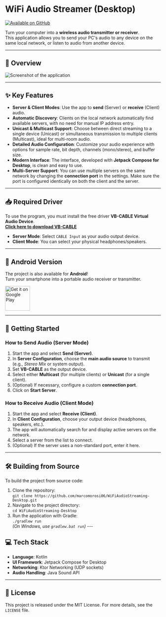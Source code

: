 # WiFi Audio Streamer (Desktop)  
[![Available on GitHub](https://img.shields.io/badge/Available%20on-GitHub-181717?style=for-the-badge&logo=github)](https://github.com/marcomorosi06/WiFiAudioStreaming-Desktop)  

Turn your computer into a **wireless audio transmitter or receiver**.  
This application allows you to send your PC's audio to any device on the same local network, or listen to audio from another device.

---

## 📸 Overview  

![Screenshot of the application](INSERT_SCREENSHOT_URL_HERE.png)  

---

## ✨ Key Features  
* **Server & Client Modes**: Use the app to **send** (Server) or **receive** (Client) audio.  
* **Automatic Discovery**: Clients on the local network automatically find available servers, with no need for manual IP address entry.  
* **Unicast & Multicast Support**: Choose between direct streaming to a single device (Unicast) or simultaneous transmission to multiple clients (Multicast), ideal for multi-room audio.  
* **Detailed Audio Configuration**: Customize your audio experience with options for sample rate, bit depth, channels (mono/stereo), and buffer size.  
* **Modern Interface**: The interface, developed with **Jetpack Compose for Desktop**, is clean and easy to use.  
* **Multi-Server Support**: You can use multiple servers on the same network by changing the **connection port** in the settings. Make sure the port is configured identically on both the client and the server.  

---

## 📥 Required Driver  
To use the program, you must install the free driver **VB-CABLE Virtual Audio Device**.  
[**Click here to download VB-CABLE**](https://vb-audio.com/Cable/index.htm)  

* **Server Mode**: Select `CABLE Input` as your audio output device.  
* **Client Mode**: You can select your physical headphones/speakers.

---

## 📱 Android Version  
The project is also available for **Android**!  
Turn your smartphone into a portable audio receiver or transmitter.  

<a href="INSERT_ANDROID_PROJECT_LINK_HERE">  
<img src="https://play.google.com/intl/en_us/badges/static/images/badges/en_badge_web_generic.png" alt="Get it on Google Play" height="80">  
</a>  

---

## 🚀 Getting Started  

### How to Send Audio (Server Mode)  
1.  Start the app and select **Send (Server)**.  
2.  In **Server Configuration**, choose the **main audio source** to transmit (e.g., *Stereo Mix* or system output).  
3.  Set **VB-CABLE** as the output device.  
4.  Select either **Multicast** (for multiple clients) or **Unicast** (for a single client).  
5.  (Optional) If necessary, configure a custom **connection port**.  
6.  Click on **Start Server**.  

### How to Receive Audio (Client Mode)  
1.  Start the app and select **Receive (Client)**.  
2.  In **Client Configuration**, choose your output device (headphones, speakers, etc.).  
3.  The app will automatically search for and display active servers on the network.  
4.  Select a server from the list to connect.  
5.  (Optional) If the server uses a non-standard port, enter it here.  

---

## 🛠️ Building from Source  

To build the project from source code:  
1.  Clone the repository:  
    `git clone https://github.com/marcomorosi06/WiFiAudioStreaming-Desktop.git`  
2.  Navigate to the project directory:  
    `cd WiFiAudioStreaming-Desktop`  
3.  Run the application with Gradle:  
    `./gradlew run`  
    *(On Windows, use `gradlew.bat run`)* ---

## 💻 Tech Stack  
* **Language**: Kotlin  
* **UI Framework**: Jetpack Compose for Desktop  
* **Networking**: Ktor Networking (UDP sockets)  
* **Audio Handling**: Java Sound API  

---

## 📄 License  
This project is released under the MIT License. For more details, see the `LICENSE` file.
